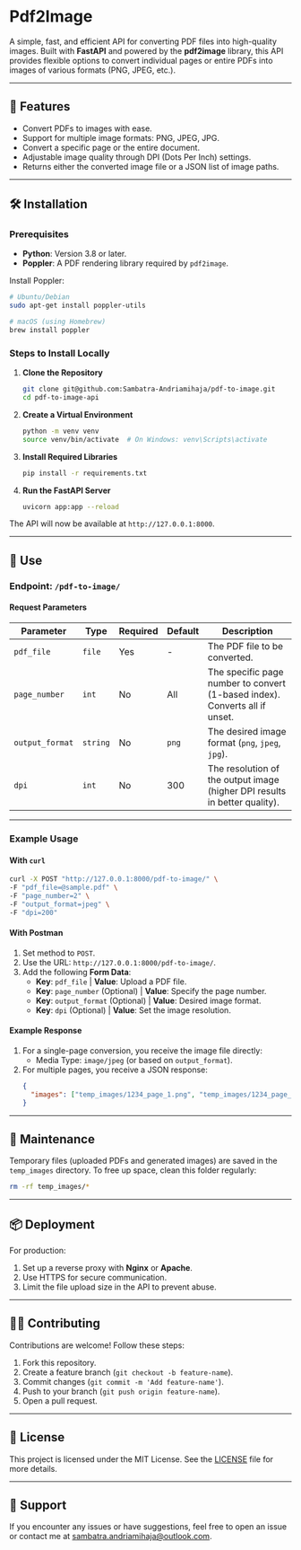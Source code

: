 # Pdf2Image

A simple, fast, and efficient API for converting PDF files into high-quality images. Built with **FastAPI** and powered by the **pdf2image** library, this API provides flexible options to convert individual pages or entire PDFs into images of various formats (PNG, JPEG, etc.).

---

## 🚀 Features

- Convert PDFs to images with ease.
- Support for multiple image formats: PNG, JPEG, JPG.
- Convert a specific page or the entire document.
- Adjustable image quality through DPI (Dots Per Inch) settings.
- Returns either the converted image file or a JSON list of image paths.

---

## 🛠️ Installation

### Prerequisites

- **Python**: Version 3.8 or later.
- **Poppler**: A PDF rendering library required by `pdf2image`.

Install Poppler:

```bash
# Ubuntu/Debian
sudo apt-get install poppler-utils

# macOS (using Homebrew)
brew install poppler
```

### Steps to Install Locally

1. **Clone the Repository**

   ```bash
   git clone git@github.com:Sambatra-Andriamihaja/pdf-to-image.git
   cd pdf-to-image-api
   ```

2. **Create a Virtual Environment**

   ```bash
   python -m venv venv
   source venv/bin/activate  # On Windows: venv\Scripts\activate
   ```

3. **Install Required Libraries**

   ```bash
   pip install -r requirements.txt
   ```

4. **Run the FastAPI Server**
   ```bash
   uvicorn app:app --reload
   ```

The API will now be available at `http://127.0.0.1:8000`.

---

## 📖 Use

### Endpoint: `/pdf-to-image/`

#### **Request Parameters**

| Parameter       | Type     | Required | Default | Description                                                                 |
| --------------- | -------- | -------- | ------- | --------------------------------------------------------------------------- |
| `pdf_file`      | `file`   | Yes      | -       | The PDF file to be converted.                                               |
| `page_number`   | `int`    | No       | All     | The specific page number to convert (1-based index). Converts all if unset. |
| `output_format` | `string` | No       | `png`   | The desired image format (`png`, `jpeg`, `jpg`).                            |
| `dpi`           | `int`    | No       | 300     | The resolution of the output image (higher DPI results in better quality).  |

---

### Example Usage

#### With `curl`

```bash
curl -X POST "http://127.0.0.1:8000/pdf-to-image/" \
-F "pdf_file=@sample.pdf" \
-F "page_number=2" \
-F "output_format=jpeg" \
-F "dpi=200"
```

#### With Postman

1. Set method to `POST`.
2. Use the URL: `http://127.0.0.1:8000/pdf-to-image/`.
3. Add the following **Form Data**:
   - **Key**: `pdf_file` | **Value**: Upload a PDF file.
   - **Key**: `page_number` (Optional) | **Value**: Specify the page number.
   - **Key**: `output_format` (Optional) | **Value**: Desired image format.
   - **Key**: `dpi` (Optional) | **Value**: Set the image resolution.

#### Example Response

1. For a single-page conversion, you receive the image file directly:
   - Media Type: `image/jpeg` (or based on `output_format`).
2. For multiple pages, you receive a JSON response:
   ```json
   {
     "images": ["temp_images/1234_page_1.png", "temp_images/1234_page_2.png"]
   }
   ```

---

## 🧹 Maintenance

Temporary files (uploaded PDFs and generated images) are saved in the `temp_images` directory. To free up space, clean this folder regularly:

```bash
rm -rf temp_images/*
```

---

## 📦 Deployment

For production:

1. Set up a reverse proxy with **Nginx** or **Apache**.
2. Use HTTPS for secure communication.
3. Limit the file upload size in the API to prevent abuse.

---

## 👨‍💻 Contributing

Contributions are welcome! Follow these steps:

1. Fork this repository.
2. Create a feature branch (`git checkout -b feature-name`).
3. Commit changes (`git commit -m 'Add feature-name'`).
4. Push to your branch (`git push origin feature-name`).
5. Open a pull request.

---

## 📜 License

This project is licensed under the MIT License. See the [LICENSE](LICENSE) file for more details.

---

## 💬 Support

If you encounter any issues or have suggestions, feel free to open an issue or contact me at [sambatra.andriamihaja@outlook.com](mailto:sambatra.andriamihaja@outlook.com).

